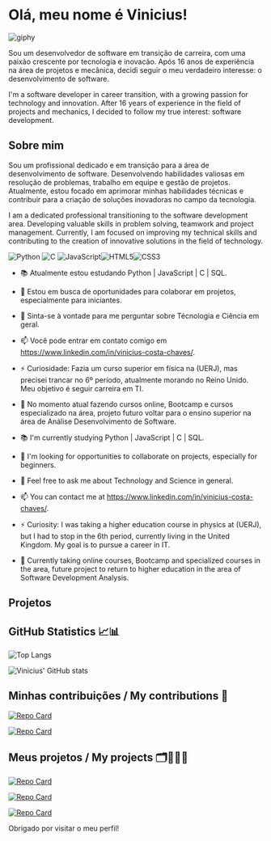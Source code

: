 # Olá, meu nome é Vinicius!

![giphy](https://github.com/user-attachments/assets/a39f3283-b015-4795-9387-2a43dc55d607)


Sou um desenvolvedor de software em transição de carreira, com uma paixão crescente por tecnologia e inovacão. Após 16 anos de experiência na área de projetos e mecânica, decidi seguir o meu verdadeiro interesse: o desenvolvimento de software. 

I'm a software developer in career transition, with a growing passion for technology and innovation. After 16 years of experience in the field of projects and mechanics, I decided to follow my true interest: software development.

## Sobre mim

Sou um profissional dedicado e em transição para a área de desenvolvimento de software. Desenvolvendo habilidades valiosas em resolução de problemas, trabalho em equipe e gestão de projetos. Atualmente, estou focado em aprimorar minhas habilidades técnicas e contribuir para a criação de soluções inovadoras no campo da tecnologia. 

I am a dedicated professional transitioning to the software development area. Developing valuable skills in problem solving, teamwork and project management. Currently, I am focused on improving my technical skills and contributing to the creation of innovative solutions in the field of technology.

 ![Python](https://img.shields.io/badge/python-3670A0?style=for-the-badge&logo=python&logoColor=ffdd54)                                               ![C](https://img.shields.io/badge/C-00599C?style=for-the-badge&logo=c&logoColor=white)                                         ![JavaScript](https://img.shields.io/badge/JavaScript-F7DF1E?style=for-the-badge&logo=javascript&logoColor=black)![HTML5](https://img.shields.io/badge/HTML5-E34F26?style=for-the-badge&logo=html5&logoColor=white)![CSS3](https://img.shields.io/badge/CSS3-1572B6?style=for-the-badge&logo=css3&logoColor=white)
 
- 📚 Atualmente estou estudando Python | JavaScript | C | SQL. 
- 🤝 Estou em busca de oportunidades para colaborar em projetos, especialmente para iniciantes.
- 💬 Sinta-se à vontade para me perguntar sobre Técnologia e Ciência em geral.
- 📫 Você pode entrar em contato comigo em https://www.linkedin.com/in/vinicius-costa-chaves/.
- ⚡ Curiosidade: Fazia um curso superior em física na (UERJ), mas precisei trancar no 6º período, atualmente morando no Reino Unido. Meu objetivo é seguir carreira em TI.
- 🔑 No momento atual fazendo cursos online, Bootcamp e cursos especializado na área, projeto futuro voltar para o ensino superior na área de Análise Desenvolvimento de Software.

-  📚 I'm currently studying Python | JavaScript | C | SQL. 
- 🤝 I'm looking for opportunities to collaborate on projects, especially for beginners.
- 💬 Feel free to ask me about Technology and Science in general.
- 📫 You can contact me at https://www.linkedin.com/in/vinicius-costa-chaves/.
- ⚡ Curiosity: I was taking a higher education course in physics at (UERJ), but I had to stop in the 6th period, currently living in the United Kingdom. My goal is to pursue a career in IT.
- 🔑 Currently taking online courses, Bootcamp and specialized courses in the area, future project to return to higher education in the area of ​​Software Development Analysis.  

## Projetos

## GitHub Statistics 📈📊

![Top Langs](https://github-readme-stats-git-masterrstaa-rickstaa.vercel.app/api/top-langs/?username=Viny2106&show_icons=true&theme=react)

![Vinicius' GitHub stats](https://github-readme-stats.vercel.app/api?username=Viny2106&show_icons=true&theme=react)

## Minhas contribuições / My contributions 🎯


[![Repo Card](https://github-readme-stats.vercel.app/api/pin/?username=Viny2106&repo=secret_word_game&bg_color=000&border_color=30A3DC&show_icons=true&theme=react)](https://github.com/Viny2106/secret_word_game.git)

[![Repo Card](https://github-readme-stats.vercel.app/api/pin/?username=Viny2106&repo=dio-lab-open-source&bg_color=000&border_color=30A3DC&show_icons=true&theme=react)](https://github.com/Viny2106/dio-lab-open-source)


## Meus projetos / My projects 🗂️👩🏻‍💻

[![Repo Card](https://github-readme-stats.vercel.app/api/pin/?username=Viny2106&repo=Costa_Bank&bg_color=000&border_color=30A3DC&show_icons=true&theme=react)]( https://github.com/Viny2106/Costa_Bank.git)

[![Repo Card](https://github-readme-stats.vercel.app/api/pin/?username=Viny2106&repo=vini_bank&bg_color=000&border_color=30A3DC&show_icons=true&theme=react)](https://github.com/Viny2106/vini_bank.git)

[![Repo Card](https://github-readme-stats.vercel.app/api/pin/?username=Viny2106&repo=Super_Heroi&bg_color=000&border_color=30A3DC&show_icons=true&theme=react)](https://github.com/Viny2106/Super_Heroi.git)



Obrigado por visitar o meu perfil!
